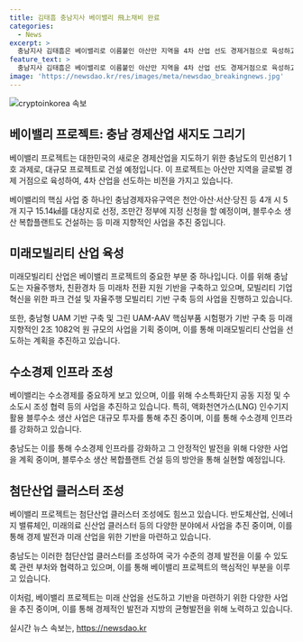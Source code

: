 ```yaml
---
title: 김태흠 충남지사 베이밸리 飛上채비 완료
categories:
  - News
excerpt: >
  충남지사 김태흠은 베이밸리로 이름붙인 아산만 지역을 4차 산업 선도 경제거점으로 육성하고, 2050년까지 33조원을 투입해 글로벌 경제산업 주도할 계획이다. 현재 모빌리티 분야에서 성과를 내며, UAM 기반 구축, 시스템반도체 클러스터 조성, 블루수소 생산 등 다양한 사업을 추진 중이다. 이를 통해 향후 10월에는 경기도와의 협력으로 베이밸리 비전 선포식이 열릴 예정으로, 국가 수준의 경제 지도를 그릴 기대가 높아지고 있다. (종합)
feature_text: >
  충남지사 김태흠은 베이밸리로 이름붙인 아산만 지역을 4차 산업 선도 경제거점으로 육성하고, 2050년까지 33조원을 투입해 글로벌 경제산업 주도할 계획이다. 현재 모빌리티 분야에서 성과를 내며, UAM 기반 구축, 시스템반도체 클러스터 조성, 블루수소 생산 등 다양한 사업을 추진 중이다. 이를 통해 향후 10월에는 경기도와의 협력으로 베이밸리 비전 선포식이 열릴 예정으로, 국가 수준의 경제 지도를 그릴 기대가 높아지고 있다. (종합)
image: 'https://newsdao.kr/res/images/meta/newsdao_breakingnews.jpg'
---
```


<p><img src="https://newsdao.kr/res/images/meta/newsdao_breakingnews.jpg" alt="cryptoinkorea 속보" /></p>

<h2 data-ke-size="size26">베이밸리 프로젝트: 충남 경제산업 새지도 그리기</h2>

<p>베이밸리 프로젝트는 대한민국의 새로운 경제산업을 지도하기 위한 충남도의 민선8기 1호 과제로, 대규모 프로젝트로 건설 예정입니다. 이 프로젝트는 아산만 지역을 글로벌 경제 거점으로 육성하여, 4차 산업을 선도하는 비전을 가지고 있습니다.</p>

<p data-ke-size="size16">베이밸리의 핵심 사업 중 하나인 충남경제자유구역은 천안·아산·서산·당진 등 4개 시 5개 지구 15.14㎢를 대상지로 선정, 조만간 정부에 지정 신청을 할 예정이며, 블루수소 생산 복합플랜트도 건설하는 등 미래 지향적인 사업을 추진 중입니다.</p>

<h2 data-ke-size="size26">미래모빌리티 산업 육성</h2>

<p>미래모빌리티 산업은 베이밸리 프로젝트의 중요한 부분 중 하나입니다. 이를 위해 충남도는 자율주행차, 친환경차 등 미래차 전환 지원 기반을 구축하고 있으며, 모빌리티 기업 혁신을 위한 파크 건설 및 자율주행 모빌리티 기반 구축 등의 사업을 진행하고 있습니다.</p>

<p data-ke-size="size16">또한, 충남형 UAM 기반 구축 및 그린 UAM-AAV 핵심부품 시험평가 기반 구축 등 미래 지향적인 2조 1082억 원 규모의 사업을 기획 중이며, 이를 통해 미래모빌리티 산업을 선도하는 계획을 추진하고 있습니다.</p>

<h2 data-ke-size="size26">수소경제 인프라 조성</h2>

<p>베이밸리는 수소경제를 중요하게 보고 있으며, 이를 위해 수소특화단지 공동 지정 및 수소도시 조성 협력 등의 사업을 추진하고 있습니다. 특히, 액화천연가스(LNG) 인수기지 활용 블루수소 생산 사업은 대규모 투자를 통해 추진 중이며, 이를 통해 수소경제 인프라를 강화하고 있습니다.</p>

<p data-ke-size="size16">충남도는 이를 통해 수소경제 인프라를 강화하고 그 안정적인 발전을 위해 다양한 사업을 계획 중이며, 블루수소 생산 복합플랜트 건설 등의 방안을 통해 실현할 예정입니다.</p>

<h2 data-ke-size="size26">첨단산업 클러스터 조성</h2>

<p>베이밸리 프로젝트는 첨단산업 클러스터 조성에도 힘쓰고 있습니다. 반도체산업, 신에너지 밸류체인, 미래의료 신산업 클러스터 등의 다양한 분야에서 사업을 추진 중이며, 이를 통해 경제 발전과 미래 산업을 위한 기반을 마련하고 있습니다.</p>

<p data-ke-size="size16">충남도는 이러한 첨단산업 클러스터를 조성하여 국가 수준의 경제 발전을 이룰 수 있도록 관련 부처와 협력하고 있으며, 이를 통해 베이밸리 프로젝트의 핵심적인 부분을 이루고 있습니다.</p>

<p>이처럼, 베이밸리 프로젝트는 미래 산업을 선도하고 기반을 마련하기 위한 다양한 사업을 추진 중이며, 이를 통해 경제적인 발전과 지방의 균형발전을 위해 노력하고 있습니다.</p>
실시간 뉴스 속보는, <a href="https://newsdao.kr" rel="dofollow">https://newsdao.kr</a>


